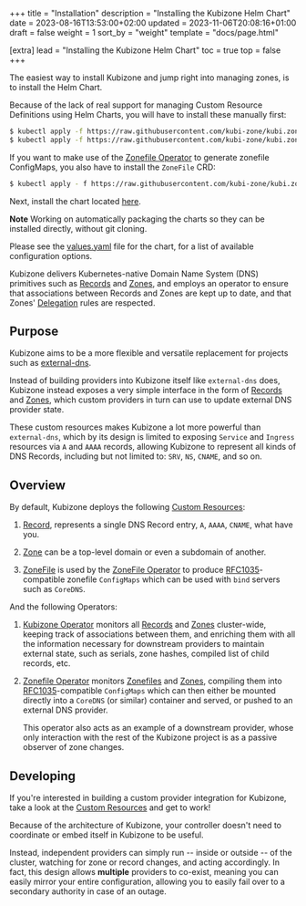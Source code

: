 +++
title = "Installation"
description = "Installing the Kubizone Helm Chart"
date = 2023-08-16T13:53:00+02:00
updated = 2023-11-06T20:08:16+01:00
draft = false
weight = 1
sort_by = "weight"
template = "docs/page.html"

[extra]
lead = "Installing the Kubizone Helm Chart"
toc = true
top = false
+++

The easiest way to install Kubizone and jump right into managing zones, is to install the Helm Chart.

Because of the lack of real support for managing Custom Resource Definitions using Helm Charts,
you will have to install these manually first:

```bash
$ kubectl apply -f https://raw.githubusercontent.com/kubi-zone/kubi.zone/main/crds/kubi.zone/v1alpha1/Record.yaml
$ kubectl apply -f https://raw.githubusercontent.com/kubi-zone/kubi.zone/main/crds/kubi.zone/v1alpha1/Zone.yaml
```

If you want to make use of the [Zonefile Operator](../operators/zonefile) to generate zonefile ConfigMaps,
you also have to install the `ZoneFile` CRD:
```bash
$ kubectl apply - f https://raw.githubusercontent.com/kubi-zone/kubi.zone/main/crds/kubi.zone/v1alpha1/ZoneFile.yaml
```


Next, install the chart located [here](https://github.com/kubi-zone/kubi.zone/blob/main/charts/kubizone).

**Note** Working on automatically packaging the charts so they can be installed directly, without git cloning.

Please see the [values.yaml](https://github.com/kubi-zone/kubi.zone/blob/main/charts/kubizone/values.yaml) file
for the chart, for a list of available configuration options.






Kubizone delivers Kubernetes-native Domain Name System (DNS) primitives such as 
[Records](../../custom-resources/record/) and [Zones](../../custom-resources/zone/),
and employs an operator to ensure that associations between Records and Zones
are kept up to date, and that Zones' [Delegation](../../custom-resources/zone/#spec-delegations) rules
are respected.

## Purpose
Kubizone aims to be a more flexible and versatile replacement for projects such as
[external-dns](https://github.com/kubernetes-sigs/external-dns).

Instead of building providers into Kubizone itself like `external-dns` does, Kubizone instead
exposes a very simple interface in the form of [Records](../../custom-resources/record/) and
[Zones](../../custom-resources/zone/), which custom providers in turn can use to update external
DNS provider state.

These custom resources makes Kubizone a lot more powerful than `external-dns`, which by its
design is limited to exposing `Service` and `Ingress` resources via `A` and `AAAA` records, allowing
Kubizone to represent all kinds of DNS Records, including but not limited to: `SRV`, `NS`, `CNAME`, and so on.

## Overview
By default, Kubizone deploys the following [Custom Resources](../../custom-resources/):

1. [Record](../../custom-resources/record/), represents a single DNS Record entry, `A`, `AAAA`, `CNAME`, what have you.

2. [Zone](../../custom-resources/zone/) can be a top-level domain or even a subdomain of another.

3. [ZoneFile](../../custom-resources/zonefile/) is used by the [ZoneFile Operator](../../operators/zonefile/) to produce
   [RFC1035](https://www.rfc-editor.org/rfc/rfc1035)-compatible zonefile `ConfigMaps` which can be used with `bind` servers such as `CoreDNS`.

And the following Operators:

1. [Kubizone Operator](../../operators/kubizone/) monitors all [Records](../../custom-resources/record/)
   and [Zones](../../custom-resources/zone/) cluster-wide, keeping track of associations between them,
   and enriching them with all the information necessary for downstream providers to maintain
   external state, such as serials, zone hashes, compiled list of child records, etc.

2. [Zonefile Operator](../../operators/zonefile/) monitors [Zonefiles](../../custom-resources/zonefile/)
   and [Zones](../../custom-resources/zone/), compiling them into [RFC1035](https://www.rfc-editor.org/rfc/rfc1035)-compatible
   `ConfigMaps` which can then either be mounted directly into a `CoreDNS` (or similar) container and served,
   or pushed to an external DNS provider.

   This operator also acts as an example of a downstream provider, whose only interaction with the rest of the Kubizone project
   is as a passive observer of zone changes.

## Developing
If you're interested in building a custom provider integration for Kubizone, take a look at the [Custom Resources](../../custom-resources/)
and get to work!

Because of the architecture of Kubizone, your controller doesn't need to coordinate or embed itself in
Kubizone to be useful.

Instead, independent providers can simply run -- inside or outside -- of the cluster, watching for zone or
record changes, and acting accordingly.
In fact, this design allows **multiple** providers to co-exist, meaning you can easily mirror
your entire configuration, allowing you to easily fail over to a secondary authority in case of an outage.
